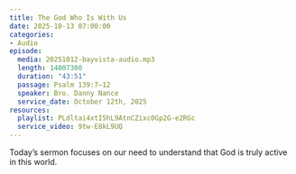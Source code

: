 ```yaml
---
title: The God Who Is With Us
date: 2025-10-13 07:00:00
categories:
- Audio
episode:
  media: 20251012-bayvista-audio.mp3
  length: 14007300
  duration: "43:51"
  passage: Psalm 139:7–12
  speaker: Bro. Danny Nance
  service_date: October 12th, 2025
resources:
  playlist: PLdltai4xtI5hL9AtnCZixc0Gp2G-e2RGc
  service_video: 9tw-E8kL9UQ
---
```

Today’s sermon focuses on our need to understand that God is truly active in this world.
